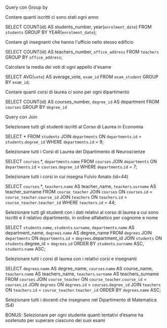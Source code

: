 Query con Group by

Contare quanti iscritti ci sono stati ogni anno

SELECT COUNT(id) AS students_number, year(`enrolment_date`) 
FROM `students` 
GROUP BY YEAR(`enrolment_date`);


Contare gli insegnanti che hanno l'ufficio nello stesso edificio

SELECT COUNT(id) AS teachers_number, `office_address` 
FROM `teachers` 
GROUP BY `office_address`;


Calcolare la media dei voti di ogni appello d'esame

SELECT AVG(`vote`) AS average_vote, `exam_id` 
FROM `exam_student` 
GROUP BY `exam_id`;


Contare quanti corsi di laurea ci sono per ogni dipartimento

SELECT COUNT(id) AS courses_number, `degree_id` AS department 
FROM `courses` 
GROUP BY `degree_id`


Query con Join

Selezionare tutti gli studenti iscritti al Corso di Laurea in Economia

SELECT * 
FROM `students` 
JOIN `departments` ON `departments`.`id` = `students`.`degree_id` 
WHERE `departments`.`id` = 9;


Selezionare tutti i Corsi di Laurea del Dipartimento di Neuroscienze

SELECT `courses`.*, `departments`.`name` 
FROM `courses` 
JOIN `departments` 
ON `departments`.`id` = `courses`.`degree_id` 
WHERE `departments`.`id` = 7;


Selezionare tutti i corsi in cui insegna Fulvio Amato (id=44)

SELECT `courses`.*, `teachers`.`name` AS teacher_name, `teachers`.`surname` AS teacher_surname
FROM `course_teacher`
JOIN `courses`
ON `courses`.`id` = `course_teacher`.`course_id`
JOIN `teachers`
ON `teachers`.`id` = `course_teacher`.`teacher_id`
WHERE `teachers`.`id` = 44;


Selezionare tutti gli studenti con i dati relativi al corso di laurea a cui sono iscritti e il relativo dipartimento, in ordine alfabetico per cognome e nome

SELECT `students`.`name`, `students`.`surname`, `departments`.`name` AS department_name, `degrees`.`name` AS degree_name
FROM `degrees`
JOIN `departments`
ON `departments`.`id` = `degrees`.department_id
JOIN `students`
ON `students`.degree_id = `degrees`.`id`
ORDER BY `students`.`surname` ASC, `students`.`name` ASC;


Selezionare tutti i corsi di laurea con i relativi corsi e insegnanti

SELECT `degrees`.`name` AS degree_name, `courses`.`name` AS course_name, `teachers`.`name` AS teachers_name, `teachers`.`surname` AS teachers_surname
FROM `courses`
JOIN `course_teacher`
ON `course_teacher`.`course_id` = `courses`.`id`
JOIN `degrees`
ON `degrees`.`id` = `courses`.`degree_id`
JOIN `teachers`
ON `teachers`.`id` = `course_teacher`.`teacher_id`
ORDER BY `degrees`.`name` ASC;

Selezionare tutti i docenti che insegnano nel Dipartimento di Matematica (54)

BONUS: Selezionare per ogni studente quanti tentativi d’esame ha sostenuto per superare ciascuno dei suoi esami